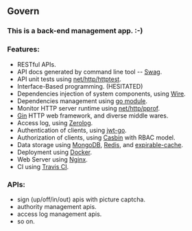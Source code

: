 ## Govern


### This is a back-end management app. :-)


### Features:

- RESTful APIs.
- API docs generated by command line tool -- [Swag](https://github.com/swaggo/swag).
- API unit tests using [net/http/httptest](https://docs.studygolang.com/pkg/net/http/httptest/).
- Interface-Based programming. (HESITATED)
- Dependencies injection of system components, using [Wire](https://github.com/google/wire).
- Dependencies management using [go module](https://docs.studygolang.com/doc/modules/managing-dependencies).
- Monitor HTTP server runtime using [net/http/pprof](https://docs.studygolang.com/pkg/net/http/pprof/).
- [Gin](https://github.com/gin-gonic/gin) HTTP web framework, and diverse middle wares.
- Access log, using [Zerolog](https://github.com/rs/zerolog).
- Authentication of clients, using [jwt-go](https://github.com/dgrijalva/jwt-go).
- Authorization of clients, using [Casbin](https://github.com/casbin/casbin) with RBAC model.
- Data storage using [MongoDB](https://www.mongodb.com/2), [Redis](https://redis.io), and [expirable-cache](https://github.com/go-pkgz/expirable-cache).
- Deployment using [Docker](https://www.docker.com/).
- Web Server using [Nginx](http://nginx.org/).
- CI using [Travis CI](https://travis-ci.com/).


### APIs:

- sign (up/off/in/out) apis with picture captcha.
- authority management apis.
- access log management apis.
- so on.


